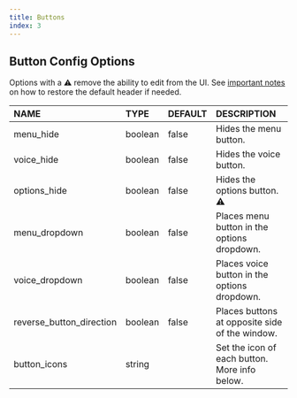 ```yaml
---
title: Buttons
index: 3
---
```


## Button Config Options

Options with a :warning: remove the ability to edit from the UI. See [important notes](#intro/notes) on how to restore the default header if needed.

|NAME|TYPE|DEFAULT|DESCRIPTION|
|:-|:-|:-|:-|
|menu_hide|boolean|false|Hides the menu button.
|voice_hide|boolean|false|Hides the voice button.
|options_hide|boolean|false|Hides the options button. :warning:
|menu_dropdown|boolean|false|Places menu button in the options dropdown.
|voice_dropdown|boolean|false|Places voice button in the options dropdown.
|reverse_button_direction|boolean|false|Places buttons at opposite side of the window.
|button_icons|string||Set the icon of each button. More info below.
